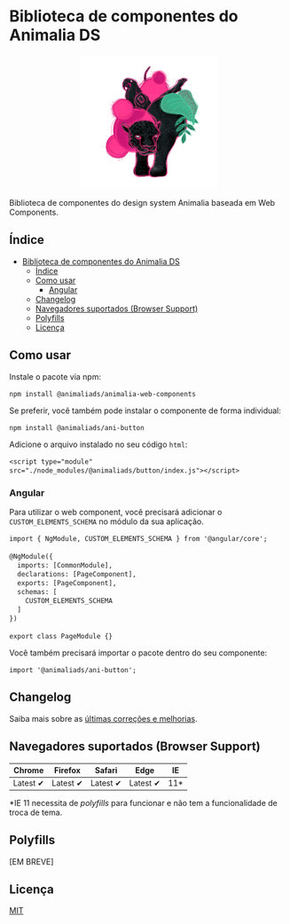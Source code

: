 # Biblioteca de componentes do Animalia DS

<p  align="center">

<img  width="250"  src="./stories/assets/animalia.png"  alt="">

</p>

Biblioteca de componentes do design system Animalia baseada em Web Components.

## Índice

- [Biblioteca de componentes do Animalia DS](#biblioteca-de-componentes-do-animalia-ds)
  - [Índice](#índice)
  - [Como usar](#como-usar)
    - [Angular](#angular)
  - [Changelog](#changelog)
  - [Navegadores suportados (Browser Support)](#navegadores-suportados-browser-support)
  - [Polyfills](#polyfills)
  - [Licença](#licença)

<a id="how-to-use"></a>

## Como usar

Instale o pacote via npm:

```
npm install @animaliads/animalia-web-components
```

Se preferir, você também pode instalar o componente de forma individual:

```
npm install @animaliads/ani-button
```

Adicione o arquivo instalado no seu código `html`:

```
<script type="module" src="./node_modules/@animaliads/button/index.js"></script>
```

<a id="angular"></a>

### Angular

Para utilizar o web component, você precisará adicionar o `CUSTOM_ELEMENTS_SCHEMA` no módulo da sua aplicação.

```
import { NgModule, CUSTOM_ELEMENTS_SCHEMA } from '@angular/core';

@NgModule({
  imports: [CommonModule],
  declarations: [PageComponent],
  exports: [PageComponent],
  schemas: [
    CUSTOM_ELEMENTS_SCHEMA
  ]
})

export class PageModule {}
```

Você também precisará importar o pacote dentro do seu componente:

```
import '@animaliads/ani-button';
```

<a id="changelog"></a>

## Changelog

Saiba mais sobre as [últimas correções e melhorias](CHANGELOG.md).

<a id="browser-support"></a>

## Navegadores suportados (Browser Support)

| Chrome   | Firefox  | Safari   | Edge     | IE   |
| -------- | -------- | -------- | -------- | ---- |
| Latest ✔ | Latest ✔ | Latest ✔ | Latest ✔ | 11\* |

\*IE 11 necessita de _polyfills_ para funcionar e não tem a funcionalidade de troca de tema.

<a id="polyfills"></a>

## Polyfills

[EM BREVE]

<a id="license"></a>

## Licença

[MIT](LICENSE)
